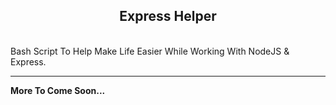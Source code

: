 <h2 align="center">Express Helper</h2>
<br/>
<span>
Bash Script To Help Make Life Easier While Working With NodeJS & Express.
</span>
<hr/>
<b>More To Come Soon...</b>
